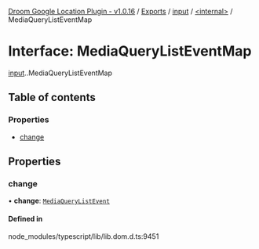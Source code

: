 [Droom Google Location Plugin - v1.0.16](../README.md) / [Exports](../modules.md) / [input](../modules/input.md) / [<internal\>](../modules/input._internal_.md) / MediaQueryListEventMap

# Interface: MediaQueryListEventMap

[input](../modules/input.md).[<internal>](../modules/input._internal_.md).MediaQueryListEventMap

## Table of contents

### Properties

- [change](input._internal_.MediaQueryListEventMap.md#change)

## Properties

### change

• **change**: [`MediaQueryListEvent`](../modules/input._internal_.md#mediaquerylistevent)

#### Defined in

node_modules/typescript/lib/lib.dom.d.ts:9451
